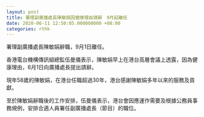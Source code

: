 ```yaml
---
layout: post
title: 署理副廣播處長陳敏娟因健康理由請辭　9月起離任
date: 2020-06-11 12:50:05.000000000 +08:00
categories: rthk
---
```


署理副廣播處長陳敏娟辭職，9月1日離任。

香港電台機構傳訊組總監伍曼儀表示，陳敏娟早上在港台高層會議上透露，因為健康理由，6月1日向廣播處長提出請辭。

現年58歲的陳敏娟，在港台任職超過30年，港台感謝陳敏娟多年以來的服務及貢獻。

至於陳敏娟辭職後的工作安排，伍曼儀表示，港台會因應運作需要及根據公務員事務規例，安排合適人員署任副廣播處長（節目）的職位。
